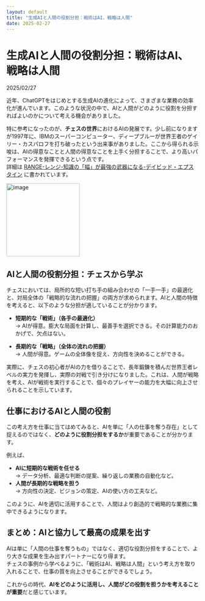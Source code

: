 ```yaml
---
layout: default
title: "生成AIと人間の役割分担：戦術はAI、戦略は人間"
date: 2025-02-27
---
```


# 生成AIと人間の役割分担：戦術はAI、戦略は人間

2025/02/27

近年、ChatGPTをはじめとする生成AIの進化によって、さまざまな業務の効率化が進んでいます。このような状況の中で、AIと人間がどのように役割を分担すればよいのかについて考える機会がありました。  

特に参考になったのが、**チェスの世界**におけるAIの発展です。少し前になりますが1997年に、IBMのスーパーコンピューター、ディープブルーが世界王者のゲイリー・カスパロフを打ち破ったという出来事がありました。ここから得られる示唆は、AIの得意なことと人間の得意なことを上手く分担することで、より高いパフォーマンスを発揮できるという点です。  
詳細は [RANGE-レンジ-知識の「幅」が最強の武器になる-デイビッド・エプスタイン](https://www.amazon.co.jp/dp/4822288773) に書かれています。  

<img width="192" alt="image" src="https://github.com/user-attachments/assets/f7041bc7-e9c8-41d9-80d9-52333a4a07a6" />


## AIと人間の役割分担：チェスから学ぶ

チェスにおいては、局所的な短い打ち手の組み合わせの「一手一手」の最適化と、対局全体の「戦略的な流れの把握」の両方が求められます。AIと人間の特徴を考えると、以下のような分担が適していることが分かります。

- **短期的な「戦術」（各手の最適化）**  
  → AIが得意。膨大な局面を計算し、最善手を選択できる。その計算能力のおかげで、欠点はない。  

- **長期的な「戦略」（全体の流れの把握）**  
  → 人間が得意。ゲームの全体像を捉え、方向性を決めることができる。  

実際に、チェスの初心者がAIの力を借りることで、長年鍛錬を積んだ世界王者レベルの実力を発揮し、実際の対戦で引き分けになりました。これは、人間が戦略を考え、AIが戦術を実行することで、個々のプレイヤーの能力を大幅に向上させられることを示しています。

## 仕事におけるAIと人間の役割

この考え方を仕事に当てはめてみると、AIを単に「人の仕事を奪う存在」として捉えるのではなく、**どのように役割分担をするか**が重要であることが分かります。  

例えば、  
- **AIに短期的な戦術を任せる**  
  → データ分析、最適な判断の提案、繰り返しの業務の自動化など。  
- **人間が長期的な戦略を担う**  
  → 方向性の決定、ビジョンの策定、AIの使い方の工夫など。  

このように、AIを適切に活用することで、人間はより創造的で戦略的な業務に集中できるようになります。  

## まとめ：AIと協力して最高の成果を出す

AIは単に「人間の仕事を奪うもの」ではなく、適切な役割分担をすることで、より大きな成果を生み出すパートナーになり得ます。  
チェスの事例から学べるように、「戦術はAI、戦略は人間」という考え方を取り入れることで、仕事の質を向上させることができるでしょう。  

これからの時代、**AIをどのように活用し、人間がどの役割を担うかを考えることが重要**だと感じています。  
